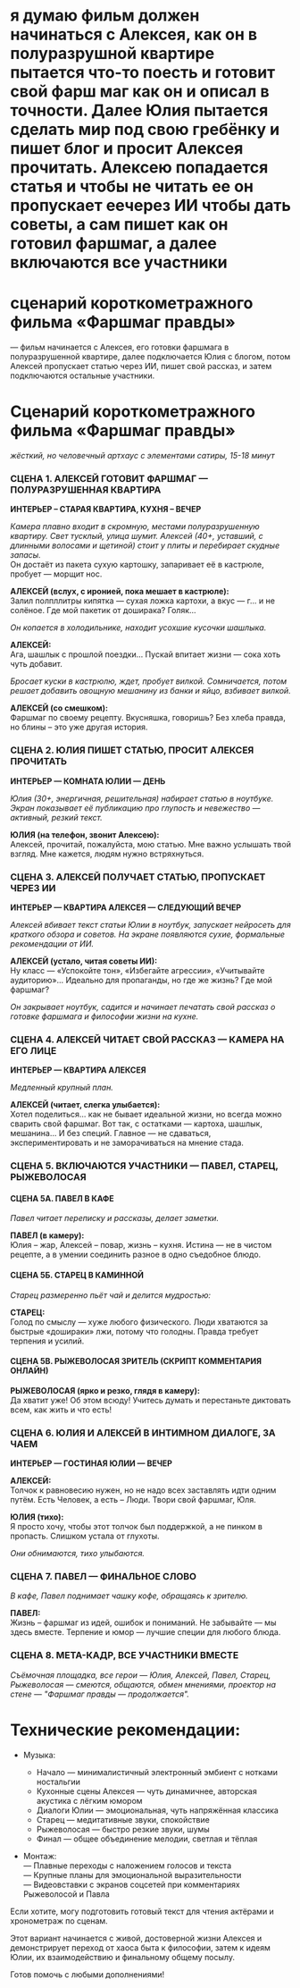 # я думаю фильм должен начинаться с Алексея, как он в полуразрушной квартире пытается что-то поесть и готовит свой фарш маг как он и описал в точности. Далее Юлия пытается сделать мир под свою гребёнку и пишет блог и просит Алексея прочитать. Алексею попадается статья и чтобы не читать ее он пропускает еечерез ИИ чтобы дать советы, а сам пишет как он готовил фаршмаг, а далее включаются все участники

 # сценарий короткометражного фильма «Фаршмаг правды»
 — фильм начинается с Алексея, его готовки фаршмага в полуразрушенной квартире, далее подключается Юлия с блогом, потом Алексей пропускает статью через ИИ, пишет свой рассказ, и затем подключаются остальные участники.

# Сценарий короткометражного фильма «Фаршмаг правды»  
*жёсткий, но человечный артхаус с элементами сатиры, 15-18 минут*

### СЦЕНА 1. АЛЕКСЕЙ ГОТОВИТ ФАРШМАГ — ПОЛУРАЗРУШЕННАЯ КВАРТИРА  
**ИНТЕРЬЕР – СТАРАЯ КВАРТИРА, КУХНЯ – ВЕЧЕР**  

*Камера плавно входит в скромную, местами полуразрушенную квартиру. Свет тусклый, улица шумит. Алексей (40+, уставший, с длинными волосами и щетиной) стоит у плиты и перебирает скудные запасы.*  
Он достаёт из пакета сухую картошку, запаривает её в кастрюле, пробует — морщит нос.

**АЛЕКСЕЙ (вслух, с иронией, пока мешает в кастрюле):**  
Залил полпллитры кипятка — сухая ложка картохи, а вкус — г... и не солёное. Где мой пакетик от доширака? Голяк...  

*Он копается в холодильнике, находит усохшие кусочки шашлыка.*  

**АЛЕКСЕЙ:**  
Ага, шашлык с прошлой поездки… Пускай впитает жизни — сока хоть чуть добавит.  

*Бросает куски в кастрюлю, ждет, пробует вилкой. Сомничается, потом решает добавить овощную мешанину из банки и яйцо, взбивает вилкой.*  

**АЛЕКСЕЙ (со смешком):**  
Фаршмаг по своему рецепту. Вкусняшка, говоришь? Без хлеба правда, но блины – это уже другая история.

### СЦЕНА 2. ЮЛИЯ ПИШЕТ СТАТЬЮ, ПРОСИТ АЛЕКСЕЯ ПРОЧИТАТЬ  
**ИНТЕРЬЕР — КОМНАТА ЮЛИИ — ДЕНЬ**  

*Юлия (30+, энергичная, решительная) набирает статью в ноутбуке. Экран показывает её публикацию про глупость и невежество — активный, резкий текст.*  

**ЮЛИЯ (на телефон, звонит Алексею):**  
Алексей, прочитай, пожалуйста, мою статью. Мне важно услышать твой взгляд. Мне кажется, людям нужно встряхнуться.  

### СЦЕНА 3. АЛЕКСЕЙ ПОЛУЧАЕТ СТАТЬЮ, ПРОПУСКАЕТ ЧЕРЕЗ ИИ  
**ИНТЕРЬЕР — КВАРТИРА АЛЕКСЕЯ — СЛЕДУЮЩИЙ ВЕЧЕР**  

*Алексей вбивает текст статьи Юлии в ноутбук, запускает нейросеть для краткого обзора и советов. На экране появляются сухие, формальные рекомендации от ИИ.*  

**АЛЕКСЕЙ (устало, читая советы ИИ):**  
Ну класс — «Успокойте тон», «Избегайте агрессии», «Учитывайте аудиторию»... Идеально для пропаганды, но где же жизнь? Где мой фаршмаг?  

*Он закрывает ноутбук, садится и начинает печатать свой рассказ о готовке фаршмага и философии жизни на кухне.*

### СЦЕНА 4. АЛЕКСЕЙ ЧИТАЕТ СВОЙ РАССКАЗ — КАМЕРА НА ЕГО ЛИЦЕ  
**ИНТЕРЬЕР — КВАРТИРА АЛЕКСЕЯ**  

*Медленный крупный план.*  

**АЛЕКСЕЙ (читает, слегка улыбается):**  
Хотел поделиться... как не бывает идеальной жизни, но всегда можно сварить свой фаршмаг. Вот так, с остатками — картоха, шашлык, мешанина… И без специй. Главное — не сдаваться, экспериментировать и не заморачиваться на мнение стада.  

### СЦЕНА 5. ВКЛЮЧАЮТСЯ УЧАСТНИКИ — ПАВЕЛ, СТАРЕЦ, РЫЖЕВОЛОСАЯ  

#### СЦЕНА 5А. ПАВЕЛ В КАФЕ  

*Павел читает переписку и рассказы, делает заметки.*  

**ПАВЕЛ (в камеру):**  
Юлия – жар, Алексей – повар, жизнь – кухня. Истина — не в чистом рецепте, а в умении соединить разное в одно съедобное блюдо.  

#### СЦЕНА 5Б. СТАРЕЦ В КАМИННОЙ  

*Старец размеренно пьёт чай и делится мудростью:*  

**СТАРЕЦ:**  
Голод по смыслу — хуже любого физического. Люди хватаются за быстрые «дошираки» лжи, потому что голодны. Правда требует терпения и усилий.  

#### СЦЕНА 5В. РЫЖЕВОЛОСАЯ ЗРИТЕЛЬ (СКРИПТ КОММЕНТАРИЯ ОНЛАЙН)  

**РЫЖЕВОЛОСАЯ (ярко и резко, глядя в камеру):**  
Да хватит уже! Об этом всюду! Учитесь думать и перестаньте диктовать всем, как жить и что есть!  

### СЦЕНА 6. ЮЛИЯ И АЛЕКСЕЙ В ИНТИМНОМ ДИАЛОГЕ, ЗА ЧАЕМ  

**ИНТЕРЬЕР — ГОСТИНАЯ ЮЛИИ — ВЕЧЕР**  

**АЛЕКСЕЙ:**  
Толчок к равновесию нужен, но не надо всех заставлять идти одним путём. Есть Человек, а есть – Люди. Твори свой фаршмаг, Юля.  

**ЮЛИЯ (тихо):**  
Я просто хочу, чтобы этот толчок был поддержкой, а не пинком в пропасть. Слишком устала от глухоты.  

*Они обнимаются, тихо улыбаются.*

### СЦЕНА 7. ПАВЕЛ — ФИНАЛЬНОЕ СЛОВО  

*В кафе, Павел поднимает чашку кофе, обращаясь к зрителю.*  

**ПАВЕЛ:**  
Жизнь – фаршмаг из идей, ошибок и пониманий. Не забывайте — мы здесь вместе. Терпение и юмор — лучшие специи для любого блюда.  

### СЦЕНА 8. МЕТА-КАДР, ВСЕ УЧАСТНИКИ ВМЕСТЕ  

*Съёмочная площадка, все герои — Юлия, Алексей, Павел, Старец, Рыжеволосая — смеются, общаются, обмен мнениями, проектор на стене — "Фаршмаг правды — продолжается".*  

# Технические рекомендации:  

- Музыка:  
  - Начало — минималистичный электронный эмбиент с нотками ностальгии  
  - Кухонные сцены Алексея — чуть динамичнее, авторская акустика с лёгким юмором  
  - Диалоги Юлии — эмоциональная, чуть напряжённая классика  
  - Старец — медитативные звуки, спокойствие  
  - Рыжеволосая — быстро резкие звуки, шумы  
  - Финал — общее объединение мелодии, светлая и тёплая  

- Монтаж:  
  — Плавные переходы с наложением голосов и текста  
  — Крупные планы для эмоциональной выразительности  
  — Видеовставки с экранов соцсетей при комментариях Рыжеволосой и Павла  

Если хотите, могу подготовить готовый текст для чтения актёрами и хронометраж по сценам.

Этот вариант начинается с живой, достоверной жизни Алексея и демонстрирует переход от хаоса быта к философии, затем к идеям Юлии, их взаимодействию и финальному общему посылу.

Готов помочь с любыми дополнениями!

